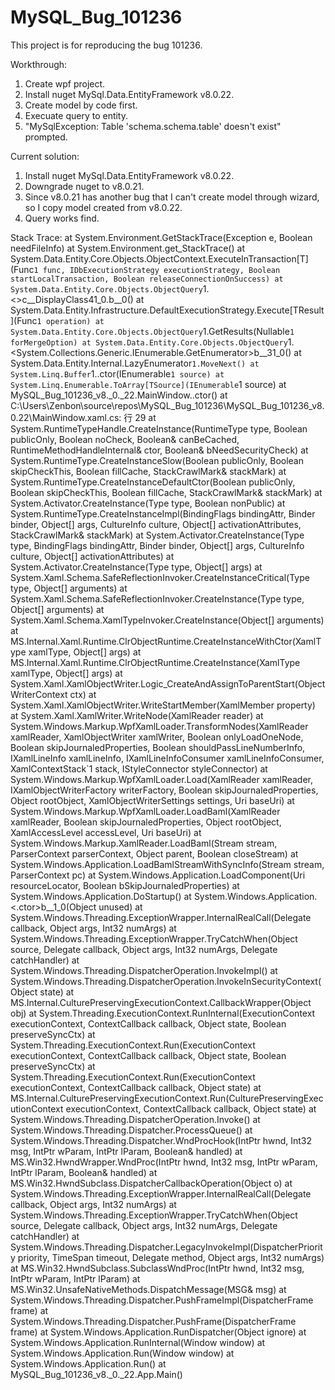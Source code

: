 # MySQL_Bug_101236
This project is for reproducing the bug 101236.

Workthrough:
1. Create wpf project.
2. Install nuget MySql.Data.EntityFramework v8.0.22.
3. Create model by code first.
4. Execuate query to entity.
5. "MySqlException: Table 'schema.schema.table' doesn't exist" prompted.

Current solution:
1. Install nuget MySql.Data.EntityFramework v8.0.22.
2. Downgrade nuget to v8.0.21.
3. Since v8.0.21 has another bug that I can't create model through wizard, so I copy model created from v8.0.22.
4. Query works find.

Stack Trace:
   at System.Environment.GetStackTrace(Exception e, Boolean needFileInfo)
   at System.Environment.get_StackTrace()
   at System.Data.Entity.Core.Objects.ObjectContext.ExecuteInTransaction[T](Func`1 func, IDbExecutionStrategy executionStrategy, Boolean startLocalTransaction, Boolean releaseConnectionOnSuccess)
   at System.Data.Entity.Core.Objects.ObjectQuery`1.<>c__DisplayClass41_0.<GetResults>b__0()
   at System.Data.Entity.Infrastructure.DefaultExecutionStrategy.Execute[TResult](Func`1 operation)
   at System.Data.Entity.Core.Objects.ObjectQuery`1.GetResults(Nullable`1 forMergeOption)
   at System.Data.Entity.Core.Objects.ObjectQuery`1.<System.Collections.Generic.IEnumerable<T>.GetEnumerator>b__31_0()
   at System.Data.Entity.Internal.LazyEnumerator`1.MoveNext()
   at System.Linq.Buffer`1..ctor(IEnumerable`1 source)
   at System.Linq.Enumerable.ToArray[TSource](IEnumerable`1 source)
   at MySQL_Bug_101236_v8._0._22.MainWindow..ctor() at C:\Users\Zenbon\source\repos\MySQL_Bug_101236\MySQL_Bug_101236_v8.0.22\MainWindow.xaml.cs: 行 29
   at System.RuntimeTypeHandle.CreateInstance(RuntimeType type, Boolean publicOnly, Boolean noCheck, Boolean& canBeCached, RuntimeMethodHandleInternal& ctor, Boolean& bNeedSecurityCheck)
   at System.RuntimeType.CreateInstanceSlow(Boolean publicOnly, Boolean skipCheckThis, Boolean fillCache, StackCrawlMark& stackMark)
   at System.RuntimeType.CreateInstanceDefaultCtor(Boolean publicOnly, Boolean skipCheckThis, Boolean fillCache, StackCrawlMark& stackMark)
   at System.Activator.CreateInstance(Type type, Boolean nonPublic)
   at System.RuntimeType.CreateInstanceImpl(BindingFlags bindingAttr, Binder binder, Object[] args, CultureInfo culture, Object[] activationAttributes, StackCrawlMark& stackMark)
   at System.Activator.CreateInstance(Type type, BindingFlags bindingAttr, Binder binder, Object[] args, CultureInfo culture, Object[] activationAttributes)
   at System.Activator.CreateInstance(Type type, Object[] args)
   at System.Xaml.Schema.SafeReflectionInvoker.CreateInstanceCritical(Type type, Object[] arguments)
   at System.Xaml.Schema.SafeReflectionInvoker.CreateInstance(Type type, Object[] arguments)
   at System.Xaml.Schema.XamlTypeInvoker.CreateInstance(Object[] arguments)
   at MS.Internal.Xaml.Runtime.ClrObjectRuntime.CreateInstanceWithCtor(XamlType xamlType, Object[] args)
   at MS.Internal.Xaml.Runtime.ClrObjectRuntime.CreateInstance(XamlType xamlType, Object[] args)
   at System.Xaml.XamlObjectWriter.Logic_CreateAndAssignToParentStart(ObjectWriterContext ctx)
   at System.Xaml.XamlObjectWriter.WriteStartMember(XamlMember property)
   at System.Xaml.XamlWriter.WriteNode(XamlReader reader)
   at System.Windows.Markup.WpfXamlLoader.TransformNodes(XamlReader xamlReader, XamlObjectWriter xamlWriter, Boolean onlyLoadOneNode, Boolean skipJournaledProperties, Boolean shouldPassLineNumberInfo, IXamlLineInfo xamlLineInfo, IXamlLineInfoConsumer xamlLineInfoConsumer, XamlContextStack`1 stack, IStyleConnector styleConnector)
   at System.Windows.Markup.WpfXamlLoader.Load(XamlReader xamlReader, IXamlObjectWriterFactory writerFactory, Boolean skipJournaledProperties, Object rootObject, XamlObjectWriterSettings settings, Uri baseUri)
   at System.Windows.Markup.WpfXamlLoader.LoadBaml(XamlReader xamlReader, Boolean skipJournaledProperties, Object rootObject, XamlAccessLevel accessLevel, Uri baseUri)
   at System.Windows.Markup.XamlReader.LoadBaml(Stream stream, ParserContext parserContext, Object parent, Boolean closeStream)
   at System.Windows.Application.LoadBamlStreamWithSyncInfo(Stream stream, ParserContext pc)
   at System.Windows.Application.LoadComponent(Uri resourceLocator, Boolean bSkipJournaledProperties)
   at System.Windows.Application.DoStartup()
   at System.Windows.Application.<.ctor>b__1_0(Object unused)
   at System.Windows.Threading.ExceptionWrapper.InternalRealCall(Delegate callback, Object args, Int32 numArgs)
   at System.Windows.Threading.ExceptionWrapper.TryCatchWhen(Object source, Delegate callback, Object args, Int32 numArgs, Delegate catchHandler)
   at System.Windows.Threading.DispatcherOperation.InvokeImpl()
   at System.Windows.Threading.DispatcherOperation.InvokeInSecurityContext(Object state)
   at MS.Internal.CulturePreservingExecutionContext.CallbackWrapper(Object obj)
   at System.Threading.ExecutionContext.RunInternal(ExecutionContext executionContext, ContextCallback callback, Object state, Boolean preserveSyncCtx)
   at System.Threading.ExecutionContext.Run(ExecutionContext executionContext, ContextCallback callback, Object state, Boolean preserveSyncCtx)
   at System.Threading.ExecutionContext.Run(ExecutionContext executionContext, ContextCallback callback, Object state)
   at MS.Internal.CulturePreservingExecutionContext.Run(CulturePreservingExecutionContext executionContext, ContextCallback callback, Object state)
   at System.Windows.Threading.DispatcherOperation.Invoke()
   at System.Windows.Threading.Dispatcher.ProcessQueue()
   at System.Windows.Threading.Dispatcher.WndProcHook(IntPtr hwnd, Int32 msg, IntPtr wParam, IntPtr lParam, Boolean& handled)
   at MS.Win32.HwndWrapper.WndProc(IntPtr hwnd, Int32 msg, IntPtr wParam, IntPtr lParam, Boolean& handled)
   at MS.Win32.HwndSubclass.DispatcherCallbackOperation(Object o)
   at System.Windows.Threading.ExceptionWrapper.InternalRealCall(Delegate callback, Object args, Int32 numArgs)
   at System.Windows.Threading.ExceptionWrapper.TryCatchWhen(Object source, Delegate callback, Object args, Int32 numArgs, Delegate catchHandler)
   at System.Windows.Threading.Dispatcher.LegacyInvokeImpl(DispatcherPriority priority, TimeSpan timeout, Delegate method, Object args, Int32 numArgs)
   at MS.Win32.HwndSubclass.SubclassWndProc(IntPtr hwnd, Int32 msg, IntPtr wParam, IntPtr lParam)
   at MS.Win32.UnsafeNativeMethods.DispatchMessage(MSG& msg)
   at System.Windows.Threading.Dispatcher.PushFrameImpl(DispatcherFrame frame)
   at System.Windows.Threading.Dispatcher.PushFrame(DispatcherFrame frame)
   at System.Windows.Application.RunDispatcher(Object ignore)
   at System.Windows.Application.RunInternal(Window window)
   at System.Windows.Application.Run(Window window)
   at System.Windows.Application.Run()
   at MySQL_Bug_101236_v8._0._22.App.Main()
